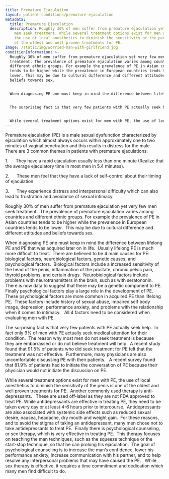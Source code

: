 ```yaml
---
title: Premature Ejaculation
layout: patient-conditions/premature-ejaculation
metadata:
  title: Premature Ejaculation
  description: Roughly 30% of men suffer from premature ejaculation yet very few
    men seek treatment. While several treatment options exist for men with PE,
    the use of local anesthetics to diminish the sensitivity of the penis is one
    of the oldest and well proven treatments for PE.
image: /static/img/worried-man-with-girlfriend.jpg
conditionInformation: >-
  Roughly 30% of men suffer from premature ejaculation yet very few men seek
  treatment. The prevalence of premature ejaculation varies among countries and
  different ethnic groups. For example the prevalence of PE in Asian countries
  tends to be higher while the prevalence in European countries tends to be
  lower. This may be due to cultural difference and different attitudes and
  beliefs towards sex.


  When diagnosing PE one must keep in mind the difference between lifelong PE and PE that was acquired later on in life. Usually lifelong PE is much more difficult to treat. There are believed to be 4 main causes for PE: biological factors, neurobiological factors, genetic causes, and psychological factors. Biological factors include a increased sensitivity of the head of the penis, inflammation of the prostate, chronic pelvic pain, thyroid problems, and certain drugs. Neurobiological factors include problems with neurotransmitters in the brain, such as with seratonin. There is now data to suggest that there may be a genetic component to PE. Finally psychological factors play a large role in the development of PE. These psychological factors are more common in acquired PE than lifelong PE. These factors include history of sexual abuse, impaired self body image, depression, performance anxiety, and problems with the relationship when it comes to intimacy. All 4 factors need to be considered when evaluating men with PE.


  The surprising fact is that very few patients with PE actually seek help. In fact only 9% of men with PE actually seek medical attention for their condition. The reason why most men do not seek treatment is because they are embarrassed or do not believe treatment will help. A recent study found that 91.5% of patients who did seek treatment for PE felt that the treatment was not effective. Furthermore, many physicians are also uncomfortable discussing PE with their patients. A recent survey found that 81.9% of patients had to initiate the conversation of PE because their physician would not initiate the discussion on PE.


  While several treatment options exist for men with PE, the use of local anesthetics to diminish the sensitivity of the penis is one of the oldest and well proven treatments for PE. Another commonly used therapy is anti-depressants. These are used off-label as they are not FDA approved to treat PE. While antidepressants are effective in treating PE, they need to be taken every day or at least 4-6 hours prior to intercourse. Antidepressants are also associated with systemic side effects such as reduced sexual desire, nausea, headache, dry mouth and weight gain. For these reasons, and to avoid the stigma of taking an antidepressant, many men chose not to take antidepressants to treat PE. Finally there is psychological counseling, or sex therapy, which is very effective in treating PE. This therapy focuses on teaching the man techniques, such as the squeeze technique or the start-stop technique, so that he can prolong his ejaculation. The goal of psychological counseling is to increase the man’s confidence, lower his performance anxiety, increase communication with his partner, and to help resolve any interpersonal problems that may have caused the PE. While sex therapy is effective, it requires a time commitment and dedication which many men find difficult to do.
---
```

Premature ejaculation (PE) is a male sexual dysfunction characterized by ejaculation which almost always occurs within approximately one to two minutes of vaginal penetration and this results in distress for the male.  There are 3 common themes in patients with premature ejaculations: 

1.      They have a rapid ejaculation usually less than one minute (Realize that the average ejaculatory time in most men in 5.4 minutes).

2.      These men feel that they have a lack of self-control about their timing of ejaculation.

3.      They experience distress and interpersonal difficulty which can also lead to frustration and avoidance of sexual intimacy.

Roughly 30% of men suffer from premature ejaculation yet very few men seek treatment.  The prevalence of premature ejaculation varies among countries and different ethnic groups. For example the prevalence of PE in Asian countries tends to be higher while the prevalence in European countries tends to be lower.  This may be due to cultural difference and different attitudes and beliefs towards sex.

When diagnosing PE one must keep in mind the difference between lifelong PE and PE that was acquired later on in life.  Usually lifelong PE is much more difficult to treat.  There are believed to be 4 main causes for PE: biological factors, neurobiological factors, genetic causes, and psychological factors.  Biological factors include a increased sensitivity of the head of the penis, inflammation of the prostate, chronic pelvic pain, thyroid problems, and certain drugs.  Neurobiological factors include problems with neurotransmitters in the brain, such as with seratononin.  There is now data to suggest that there may be a genetic component to PE.  Finally psychological factors play a large role in the development of PE.  These psychological factors are more common in acquired PE than lifelong PE.  These factors include history of sexual abuse, impaired self body image, depression, performance anxiety, and problems with the relationship when it comes to intimacy.   All 4 factors need to be considered when evaluating men with PE.

The surprising fact is that very few patients with PE actually seek help.  In fact only 9% of men with PE actually seek medical attention for their condition.  The reason why most men do not seek treatment is because they are embarrassed or do not believe treatment will help.  A recent study found that 91.5% of patients who did seek treatment for PE felt that the treatment was not effective.  Furthermore, many physicians are also uncomfortable discussing PE with their patients.   A recent survey found that 81.9% of patients had to initiate the conversation of PE because their physician would not initiate the discussion on PE.

While several treatment options exist for men with PE, the use of local anesthetics to diminish the sensitivity of the penis is one of the oldest and well proven treatments for PE.  Another commonly used therapy is anti-depressants.   These are used off-label as they are not FDA approved to treat PE. While antidepressants are effective in treating PE, they need to be taken every day or at least 4-6 hours prior to intercourse.  Antidepressants are also associated with systemic side effects such as reduced sexual desire, nausea, headache, dry mouth and weight gain.  For these reasons, and to avoid the stigma of taking an antidepressant, many men chose not to take antidepressants to treat PE.  Finally there is psychological counseling, or sex therapy, which is very effective in treating PE.  This therapy focuses on teaching the man techniques, such as the squeeze technique or the start-stop technique, so that he can prolong his ejaculation.  The goal of psychological counseling is to increase the man’s confidence, lower his performance anxiety, increase communication with his partner, and to help resolve any interpersonal problems that may have caused the PE.   While sex therapy is effective, it requires a time commitment and dedication which many men find difficult to do.